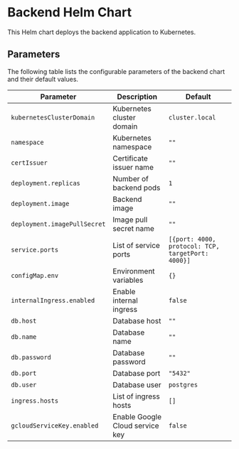 # Backend Helm Chart

This Helm chart deploys the backend application to Kubernetes.

## Parameters

The following table lists the configurable parameters of the backend chart and their default values.

| Parameter | Description | Default |
|-----------|-------------|---------|
| `kubernetesClusterDomain` | Kubernetes cluster domain | `cluster.local` |
| `namespace` | Kubernetes namespace | `""` |
| `certIssuer` | Certificate issuer name | `""` |
| `deployment.replicas` | Number of backend pods | `1` |
| `deployment.image` | Backend image | `""` |
| `deployment.imagePullSecret` | Image pull secret name | `""` |
| `service.ports` | List of service ports | `[{port: 4000, protocol: TCP, targetPort: 4000}]` |
| `configMap.env` | Environment variables | `{}` |
| `internalIngress.enabled` | Enable internal ingress | `false` |
| `db.host` | Database host | `""` |
| `db.name` | Database name | `""` |
| `db.password` | Database password | `""` |
| `db.port` | Database port | `"5432"` |
| `db.user` | Database user | `postgres` |
| `ingress.hosts` | List of ingress hosts | `[]` |
| `gcloudServiceKey.enabled` | Enable Google Cloud service key | `false` |